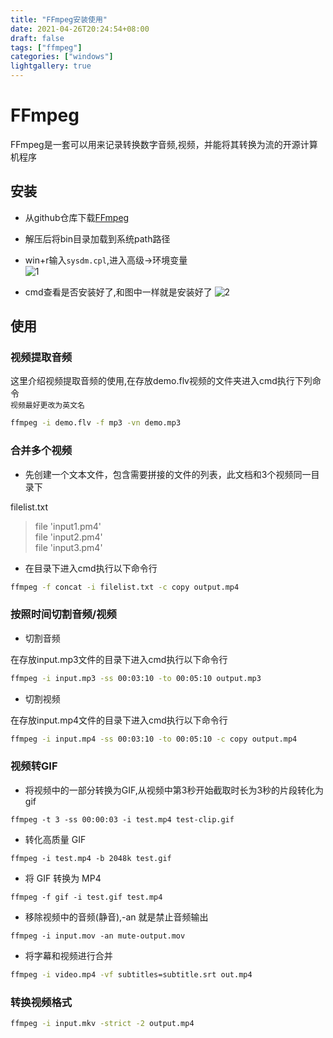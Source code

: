 ```yaml
---
title: "FFmpeg安装使用"
date: 2021-04-26T20:24:54+08:00
draft: false
tags: ["ffmpeg"]
categories: ["windows"]
lightgallery: true
---
```


# FFmpeg
FFmpeg是一套可以用来记录转换数字音频,视频，并能将其转换为流的开源计算机程序
## 安装
- 从github仓库下载[FFmpeg](https://github.com/BtbN/FFmpeg-Builds/releases)
- 解压后将bin目录加载到系统path路径
- win+r输入`sysdm.cpl`,进入高级->环境变量      
    ![1](https://cdn.jsdelivr.net/gh/clearyup/picgo/img/20210426204139.png)
	
- cmd查看是否安装好了,和图中一样就是安装好了
	![2](https://cdn.jsdelivr.net/gh/clearyup/picgo/img/20210426204208.png)
	
## 使用
### 视频提取音频
这里介绍视频提取音频的使用,在存放demo.flv视频的文件夹进入cmd执行下列命令   
`视频最好更改为英文名`

```bash
ffmpeg -i demo.flv -f mp3 -vn demo.mp3
```
### 合并多个视频
- 先创建一个文本文件，包含需要拼接的文件的列表，此文档和3个视频同一目录下

filelist.txt
>file 'input1.pm4'   
>file 'input2.pm4'      
>file 'input3.pm4'     

- 在目录下进入cmd执行以下命令行
```bash
ffmpeg -f concat -i filelist.txt -c copy output.mp4
```
### 按照时间切割音频/视频
- 切割音频   

在存放input.mp3文件的目录下进入cmd执行以下命令行
```bash
ffmpeg -i input.mp3 -ss 00:03:10 -to 00:05:10 output.mp3
```
- 切割视频   

在存放input.mp4文件的目录下进入cmd执行以下命令行   
```bash
ffmpeg -i input.mp4 -ss 00:03:10 -to 00:05:10 -c copy output.mp4
```

### 视频转GIF
- 将视频中的一部分转换为GIF,从视频中第3秒开始截取时长为3秒的片段转化为 gif

```
ffmpeg -t 3 -ss 00:00:03 -i test.mp4 test-clip.gif
```

- 转化高质量 GIF

```
ffmpeg -i test.mp4 -b 2048k test.gif
```

- 将 GIF 转换为 MP4

```
ffmpeg -f gif -i test.gif test.mp4
```

- 移除视频中的音频(静音),-an 就是禁止音频输出

```
ffmpeg -i input.mov -an mute-output.mov
```

- 将字幕和视频进行合并

```bash
ffmpeg -i video.mp4 -vf subtitles=subtitle.srt out.mp4
```

### 转换视频格式
```bash
ffmpeg -i input.mkv -strict -2 output.mp4
```